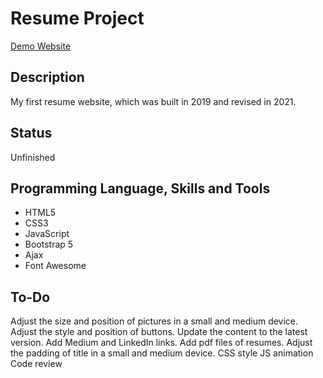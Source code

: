 # Resume Project
[Demo Website](https://kagari0803.github.io/resume/)

## Description
My first resume website, which was built in 2019 and revised in 2021.

## Status
Unfinished

## Programming Language, Skills and Tools
* HTML5
* CSS3
* JavaScript
* Bootstrap 5
* Ajax
* Font Awesome

## To-Do
Adjust the size and position of pictures in a small and medium device.
Adjust the style and position of buttons.
Update the content to the latest version.
Add Medium and LinkedIn links.
Add pdf files of resumes.
Adjust the padding of title in a small and medium device.
CSS style
JS animation
Code review
 
